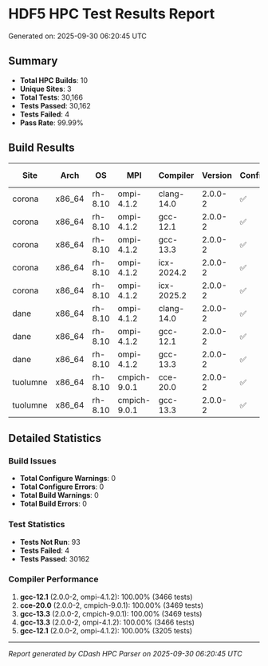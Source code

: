 # HDF5 HPC Test Results Report

Generated on: 2025-09-30 06:20:45 UTC

## Summary

- **Total HPC Builds**: 10
- **Unique Sites**: 3
- **Total Tests**: 30,166
- **Tests Passed**: 30,162
- **Tests Failed**: 4
- **Pass Rate**: 99.99%

## Build Results

| Site | Arch | OS | MPI | Compiler | Version | Configure | Build | Tests | Pass Rate |
|------|------|----|-----|----------|---------|-----------|-------|-------|-----------|
| corona | x86_64 | rh-8.10 | ompi-4.1.2 | clang-14.0 | 2.0.0-2 | ✅ | ✅ | 3470/3470 | 100.0% |
| corona | x86_64 | rh-8.10 | ompi-4.1.2 | gcc-12.1 | 2.0.0-2 | ✅ | ✅ | 3466/3466 | 100.0% |
| corona | x86_64 | rh-8.10 | ompi-4.1.2 | gcc-13.3 | 2.0.0-2 | ✅ | ✅ | 3466/3466 | 100.0% |
| corona | x86_64 | rh-8.10 | ompi-4.1.2 | icx-2024.2 | 2.0.0-2 | ✅ | ✅ | 3205/3207 | 99.9% |
| corona | x86_64 | rh-8.10 | ompi-4.1.2 | icx-2025.2 | 2.0.0-2 | ✅ | ✅ | 3205/3207 | 99.9% |
| dane | x86_64 | rh-8.10 | ompi-4.1.2 | clang-14.0 | 2.0.0-2 | ✅ | ✅ | 3207/3207 | 100.0% |
| dane | x86_64 | rh-8.10 | ompi-4.1.2 | gcc-12.1 | 2.0.0-2 | ✅ | ✅ | 3205/3205 | 100.0% |
| dane | x86_64 | rh-8.10 | ompi-4.1.2 | gcc-13.3 | 2.0.0-2 | ✅ | ✅ | 0/0 | 0.0% |
| tuolumne | x86_64 | rh-8.10 | cmpich-9.0.1 | cce-20.0 | 2.0.0-2 | ✅ | ✅ | 3469/3469 | 100.0% |
| tuolumne | x86_64 | rh-8.10 | cmpich-9.0.1 | gcc-13.3 | 2.0.0-2 | ✅ | ✅ | 3469/3469 | 100.0% |

## Detailed Statistics

### Build Issues
- **Total Configure Warnings**: 0
- **Total Configure Errors**: 0
- **Total Build Warnings**: 0
- **Total Build Errors**: 0

### Test Statistics
- **Tests Not Run**: 93
- **Tests Failed**: 4
- **Tests Passed**: 30162

### Compiler Performance
1. **gcc-12.1** (2.0.0-2, ompi-4.1.2): 100.00% (3466 tests)
2. **cce-20.0** (2.0.0-2, cmpich-9.0.1): 100.00% (3469 tests)
3. **gcc-13.3** (2.0.0-2, cmpich-9.0.1): 100.00% (3469 tests)
4. **gcc-13.3** (2.0.0-2, ompi-4.1.2): 100.00% (3466 tests)
5. **gcc-12.1** (2.0.0-2, ompi-4.1.2): 100.00% (3205 tests)

---
*Report generated by CDash HPC Parser on 2025-09-30 06:20:45 UTC*
